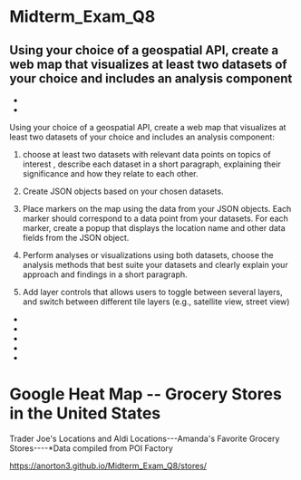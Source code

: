 # Midterm_Exam_Q8
Using your choice of a geospatial API, create a web map that visualizes at least two datasets of your choice and includes an analysis component
-
-
-
Using your choice of a geospatial API, create a web map that visualizes at least two datasets of your choice and includes an analysis component:

1. choose at least two datasets with relevant data points on topics of interest , describe each dataset in a short paragraph, explaining their significance and how they relate to each other. 

2. Create JSON objects based on your chosen datasets. 

3. Place markers on the map using the data from your JSON objects. Each marker should correspond to a data point from your datasets. For each marker, create a popup that displays the location name and other data fields from the JSON object.

4. Perform analyses or visualizations using both datasets, choose the analysis methods that best suite your datasets and clearly explain your approach and findings in a short paragraph.

5. Add layer controls that allows users to toggle between several layers, and switch between different tile layers (e.g., satellite view, street view)
-
-
-
-
-
# Google Heat Map -- Grocery Stores in the United States
Trader Joe's Locations and Aldi Locations---Amanda's Favorite Grocery Stores----*Data compiled from POI Factory

<https://anorton3.github.io/Midterm_Exam_Q8/stores/>